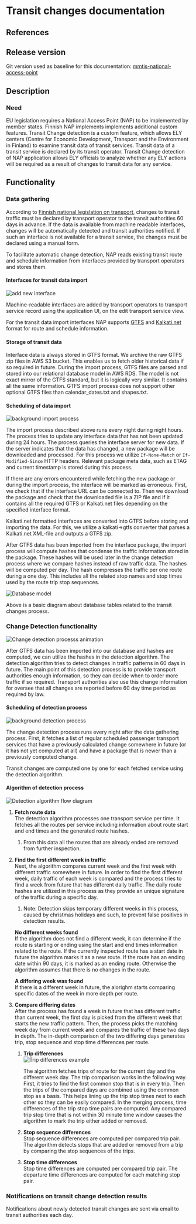 # Transit changes documentation

## References
[0]: https://github.com/finnishtransportagency/mmtis-national-access-point/commit/158eddc78bd5ce368dc3afc524b152d691f8b74b
[1]: http://www.finlex.fi/fi/laki/alkup/2017/20170320 "Laki liikenteen palveluista "

## Release version
Git version used as baseline for this documentation: [mmtis-national-access-point][0]

## Description

### Need
EU legislation requires a National Access Point (NAP) to be implemented by member states.
Finnish NAP implements implements additional custom features. 
Transit Change detection is a custom feature, which allows ELY centers 
(Centre for Economic Development, Transport and the Environment in Finland) 
to examine transit data of transit services. Transit data of a transit service is declared by its transit operator. 
Transit Change detection of NAP application allows ELY officials to analyze whether any ELY actions will be required as a result 
of changes to transit data for any service.

## Functionality

### Data gathering
According to [Finnish national legislation on transport][1], 
changes to transit traffic must be declared by transport operator to the transit authorities 60 days in advance.
If the data is available from machine readable interfaces, changes will be automatically detected
and transit authorities notified. 
If such an interface is not available for a transit service, the
changes must be declared using a manual form.

To facilitate automatic change detection, NAP reads existing transit route and schedule information
from interfaces provided by transport operators and stores them.

#### Interfaces for transit data import

![add new interface](new-interface.png)

Machine-readable interfaces are added by transport operators to transport service record using the application UI, on the edit transport service view.

For the transit data import interfaces NAP supports [GTFS](https://developers.google.com/transit/gtfs/) and [Kalkati.net](http://developer.matka.fi/pages/en/kalkati.net-xml-database-dump.php) format for route and schedule information.

#### Storage of transit data

Interface data is always stored in GTFS format. We archive the raw GTFS zip files in AWS S3 bucket. This enables us to fetch older historical data if so required in future.
During the import process, GTFS files are parsed and stored into our relational database model in AWS RDS. The model is not exact mirror of the GTFS standard, but it is logically very similar.
It contains all the same information. GTFS import process does not support other optional GTFS files than calendar_dates.txt and shapes.txt.

#### Scheduling of data import

![background import process](import-process.png)

The import process described above runs every night during night hours. The process tries to update any interface data that has not been updated during 24 hours.
The process queries the interface server for new data. If the server indicates that the data has changed, a new package will be downloaded and processed.
For this process we utilize `If-None-Match` or `If-Modified-Since` HTTP headers.
Relevant package meta data, such as ETAG and current timestamp is stored during this process.

If there are any errors encountered while fetching the new package or during the import process, the interface will be marked as erroneous.
First, we check that if the interface URL can be connected to. Then we download the package and check that the downloaded file is a ZIP file and if it contains all the required GTFS or Kalkati.net files depending on the specified interface format. 


Kalkati.net formatted interfaces are converted into GTFS before storing and importing the data. 
For this, we utilize a kalkati->gtfs converter that parses a Kalkati.net XML-file and outputs a GTFS zip.

After GTFS data has been imported from the interface package, the import process will compute hashes that condense the traffic information stored in the package.
These hashes will be used later in the change detection process where we compare hashes instead of raw traffic data. The hashes will be computed per day.
The hash compresses the traffic per one route during a one day. This includes all the related stop names and stop times used by the route trip stop sequences.


![Database model](db-diagram.svg)

Above is a basic diagram about database tables related to the transit changes process.




### Change Detection functionality

![Change detection processs animation](detection-process-anim.gif)

After GTFS data has been imported into our database and hashes are computed, we can utilize the hashes in the detection algorithm.
The detection algorithm tries to detect changes in traffic patterns in 60 days in future. The main point of this detection process is to provide transport authorities enough information,
so they can decide when to order more traffic if so required. Transport authorities also use this change information for oversee that all changes are reported before 60 day time period as required by law.

#### Scheduling of detection process

![background detection process](detection-process.png)

The change detection process runs every night after the data gathering process.
First, it fetches a list of regular scheduled passenger transport services that have
a previously calculated change somewhere in future (or it has not yet computed at all)
and have a package that is newer than a previously computed change.

Transit changes are computed one by one for each fetched service using the detection algorithm.

#### Algorithm of detection process

![Detection algorithm flow diagram](change-detection-flow.png)

1. **Fetch route data**  
   The detection algorithm processes one transport service per time. It fetches all the routes per service including 
   information about route start and end times and the generated route hashes.
    1. From this data all the routes that are already ended are removed from further inspection.
    
1. **Find the first different week in traffic**  
   Next, the algorithm compares current week and the first week with different traffic somewhere in future.
   In order to find the first different week, daily traffic of each week is compared and the process tries to find a week
   from future that has different daily traffic. The daily route hashes are utilized in this process as they provide 
   an unique signature of the traffic during a specific day.
    1. Note: Detection skips temporary different weeks in this process, caused by christmas holidays and such, to prevent
       false positives in detection results.
   
   **No different weeks found**  
   If the algorithm does not find a different week, it can determine if the route is starting or ending using the start
   and end times information related to the route. If the currently inspected route has a start date in future the
   algorithm marks it as a new route. If the route has an ending date within 90 days, it is marked as an ending route.
   Otherwise the algorithm assumes that there is no changes in the route.
   
   **A differing week was found**  
   If there is a different week in future, the alorighm starts comparing specific dates of the week in more depth per 
   route.

1. **Compare differing dates**  
   After the process has found a week in future that has different traffic than current week, the first day is picked 
   from the different week that starts the new traffic pattern. Then, the process picks the matching week day from
   current week and compares the traffic of these two days in depth.
   The in-depth comparison of the two differing days generates trip, stop sequence and stop time differences per route.
    
    1. **Trip differences**  
       ![Trip differences example](trip-differences.png)
      
       The algorithm fetches trips of route for the current day and the different week day. The trip comparison works in the
       following way. First, it tries to find the first common stop that is in every trip. Then the trips of the compared days
       are combined using the common stop as a basis. This helps lining up the trip stop times next to each other so they
       can be easily compared. In the merging process, time differences of the trip stop time pairs are computed.
       Any compared trip stop time that is not within 30 minute time window causes the algorithm to mark the
       trip either added or removed.
      
    1. **Stop sequence differences**  
      Stop sequence differences are computed per compared trip pair. The algorithm detects stops that are added or
      removed from a trip by comparing the stop sequences of the trips.
      
    1. **Stop time differences**  
      Stop time differences are computed per compared trip pair. The departure time differences are computed for each 
      matching stop pair.
 


### Notifications on transit change detection results

Notifications about newly detected transit changes are sent via email to transit authorities each day.

